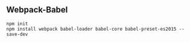 ## Webpack-Babel

```
npm init
npm install webpack babel-loader babel-core babel-preset-es2015 --save-dev
```
